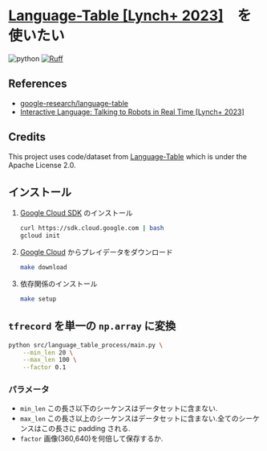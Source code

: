 # [Language-Table [Lynch+ 2023]](https://github.com/google-research/language-table)　を使いたい

![python](https://img.shields.io/badge/python-3.10-blue)
[![Ruff](https://img.shields.io/endpoint?url=https://raw.githubusercontent.com/charliermarsh/ruff/main/assets/badge/v2.json)](https://github.com/astral-sh/ruff)

## References

- [google-research/language-table](https://github.com/google-research/language-table)
- [Interactive Language: Talking to Robots in Real Time [Lynch+ 2023]](https://interactive-language.github.io/)

## Credits

This project uses code/dataset from [Language-Table](https://github.com/google-research/language-table) which is under the Apache License 2.0.

## インストール

1. [Google Cloud SDK](https://www.faq.idcf.jp/app/answers/detail/a_id/941/c/98) のインストール

    ```sh
    curl https://sdk.cloud.google.com | bash
    gcloud init
    ```

2. [Google Cloud](https://console.cloud.google.com/storage/browser/gresearch/robotics/language_table_blocktoblock_sim/0.0.1%3Btab=objects?prefix=&forceOnObjectsSortingFiltering=false&pageState=(%22StorageObjectListTable%22:(%22f%22:%22%255B%255D%22))) からプレイデータをダウンロード

    ```sh
    make download
    ```

3. 依存関係のインストール

    ```sh
    make setup
    ```

## `tfrecord` を単一の `np.array` に変換

```sh
python src/language_table_process/main.py \
    --min_len 20 \
    --max_len 100 \
    --factor 0.1
```

### パラメータ

- `min_len` この長さ以下のシーケンスはデータセットに含まない.
- `max_len` この長さ以上のシーケンスはデータセットに含まない.全てのシーケンスはこの長さに padding される.
- `factor` 画像(360,640)を何倍して保存するか.
